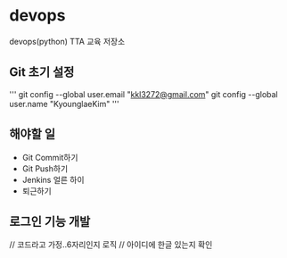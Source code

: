 # devops
devops(python) TTA 교육 저장소

## Git 초기 설정
'''
git config --global user.email "kkl3272@gmail.com"
git config --global user.name "KyounglaeKim"
'''

## 해야할 일
- Git Commit하기
- Git Push하기
- Jenkins 얼른 하이
- 퇴근하기

## 로그인 기능 개발
// 코드라고 가정..6자리인지 로직
// 아이디에 한글 있는지 확인

